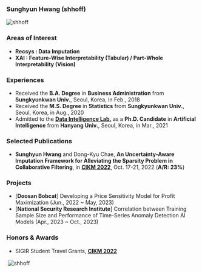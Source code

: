### Sunghyun Hwang (shhoff)

<p align="left"> <img src="https://komarev.com/ghpvc/?username=shhoff" alt="shhoff" /> </p>

### Areas of Interest
- **Recsys : Data Imputation**
- **XAI : Feature-Wise Interpretability (Tabular) / Part-Whole Interpretability (Vision)**

### Experiences
- Received the **B.A. Degree** in **Business Administration** from **Sungkyunkwan Univ.**, Seoul, Korea, in Feb., 2018
- Received the **M.S. Degree** in **Statistics** from **Sungkyunkwan Univ.**, Seoul, Korea, in Aug., 2020
- Admitted to the [**Data Intelligence Lab.**](https://dilab.hanyang.ac.kr) as a **Ph.D. Candidate** in **Artificial Intelligence** from **Hanyang Univ.**, Seoul, Korea, in Mar., 2021

### Selected Publications
- **Sunghyun Hwang** and Dong-Kyu Chae, **An Uncertainty-Aware Imputation Framework for Alleviating the Sparsity Problem in Collaborative Filtering**, in [**CIKM 2022**](https://www.cikm2022.org), Oct. 17-21, 2022 (**A/R: 23%**)

### Projects
- [**Doosan Bobcat**] Developing a Price Sensitivity Model for Profit Maximization (Jun., 2022 ~ May, 2023)
- [**National Security Research Institute**] Correlation between Training Sample Size and Performance of Time-Series Anomaly Detection AI Models (Apr., 2023 ~ Oct., 2023)

### Honors & Awards
- SIGIR Student Travel Grants, [**CIKM 2022**](https://www.cikm2022.org)

<p>&nbsp;<img align="center" src="https://github-readme-stats.vercel.app/api?username=shhoff&show_icons=true" alt="shhoff" /></p>
